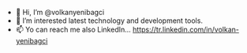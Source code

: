 - 👋 Hi, I’m @volkanyenibagci
- 👀 I’m interested latest technology and development tools.
- 📫 Yo can reach me also LinkedIn... https://tr.linkedin.com/in/volkan-yenibagci

<!---
volkanyenibagci/volkanyenibagci is a ✨ special ✨ repository because its `README.md` (this file) appears on your GitHub profile.
You can click the Preview link to take a look at your changes.
--->
